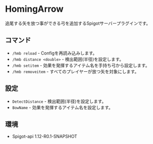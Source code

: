 # HomingArrow

追尾する矢を放つ事ができる弓を追加するSpigotサーバープラグインです。

## コマンド
- `/hmb reload` - Configを再読み込みします。
- `/hmb distance <double>` - 検出範囲(半径)を設定します。
- `/hmb setitem` - 効果を発揮するアイテム名を手持ち弓から設定します。
- `/hmb removeitem` - すべてのプレイヤーが放つ矢を対象にします。

## 設定
- `DetectDistance` - 検出範囲(半径)を設定します。
- `BowName` - 効果を発揮するアイテム名を設定します。

## 環境
- Spigot-api 1.12-R0.1-SNAPSHOT